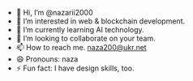- 👋 Hi, I’m @nazarii2000
- 👀 I’m interested in web & blockchain development.
- 🌱 I’m currently learning AI technology.
- 💞️ I’m looking to collaborate on your team.
- 📫 How to reach me. naza200@ukr.net
- 😄 Pronouns: naza
- ⚡ Fun fact: I have design skills, too.
  

<!---
nazarii2000/nazarii2000 is a ✨ special ✨ repository because its `README.md` (this file) appears on your GitHub profile.
You can click the Preview link to take a look at your changes.
--->
